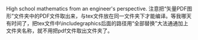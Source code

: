 High school mathematics from an engineer's perspective. 注意把“矢量PDF图形”文件夹中的PDF文件取出来，与tex文件放在同一文件夹下才能编译。等我哪天有时间了，把tex文件中\includegraphics后面的路径用“全部替换”大法通通加上文件夹名称，就不用把pdf文件取出文件夹了。
